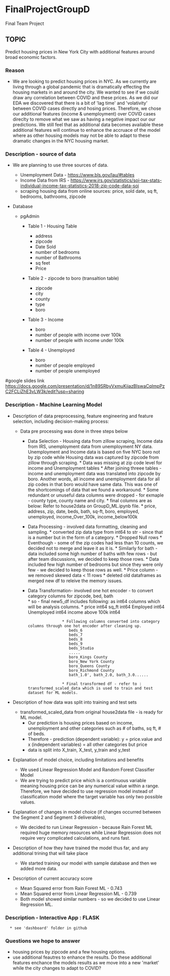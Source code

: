 # FinalProjectGroupD
Final Team Project

## TOPIC
Predict housing prices in New York City with additional features around broad economic factors.  

### Reason 
* We are looking to predict housing prices in NYC.  As we currently are living through a global pandemic that is dramatically effecting the housing markets in and around the city.  We wanted to see if we could draw any correlation between COVID and these prices.  As we did our EDA we discovered that there is a bit of 'lag time' and 'volativity' between COVID cases directly and hosing prices.  Therefore, we chose our additional features (income & unemployment) over COVID cases direclty to remove what we saw as having a negative impact our our predictions.  We still feel that as additional data becomes available these additional features will continue to enhance the accruace of the model where as other housing models may not be able to adapt to these dramatic changes in the NYC housing market.

### Description - source of data
* We are planning to use three sources of data.
  * Unemployment Data - https://www.bls.gov/lau/#tables
  * Income Data from IRS - https://www.irs.gov/statistics/soi-tax-stats-individual-income-tax-statistics-2018-zip-code-data-soi
  * scraping housing data from online sources: price, sold date, sq ft, bedrooms, bathrooms, zipcode

* Database
  * pgAdmin
    * Table 1 - Housing Table
      * address
      * zipcode
      * Date Sold
      * number of bedrooms
      * number of Bathrooms
      * sq feet
      * Price
    
    * Table 2 - zipcode to boro (transaltion table)
        * zipcode
        * city
        * county
        * type
        * boro
     
     * Table 3 - Income
        * boro
        * number of people with income over 100k
        * number of people with income under 100k
      
     * Table 4 - Unemployed
        * boro
        * number of people employed
        * number of people unemployed



#google slides link
https://docs.google.com/presentation/d/1n89SRbyVxmuKiiazBlswaCqlmpPzC2FCLiZhE3vLW3k/edit?usp=sharing

### Description - Machine Learning Model

* Description of data preprocessing, feature engineering and feature selection, including decision-making process:
  * Data pre processing was done in three steps below
    * Data Selection - Housing data from zillow scraping, Income data from IRS, unemployment data from unemployment NY data. Unemployment and Income data is based on five NYC                          boro not by zip code while Housing data was captured by zipcode from zillow through scraping.
                      * Data was missing at zip code level for income and Unemployment tables
                      * After joining threee tables - income and unemployment data was translated into zipcode by boro. Another words, all income and unemployment data for all                         zip codes in that boro would have same data. This was one of the shortcomings of data that we found a workaround.
                      * Some redundant or unuseful data columns were dropped - for exmaple - county type, county name and city. 
                      * final columns are as below: Refer to house2data on GroupD_ML.ipynb file.
                      * price, address, zip, date, beds, bath, sq-ft, boro, employed, unemployed, income_Over_100k, income_below100k
                      
    * Data Processing - involved data formatting, cleaning and sampling.
                      * converted zip data type from int64 to str - since that is a number but in the form of a category.
                      * Dropped Null rows
                      * Eventhough - some of the zip codes had less than 10 counts, we decided not to merge and leave it as it is.
                      * Similarly for bath - data included some high number of baths with few rows - but after team discussions, we decided to keep those rows.
                      * Data included few high number of bedrooms but since they were only few - we decided to keep those rows as well.
                      * Price column - we removed skewed data < 11 rows
                      * deleted old dataframes as merged new df to releive the memory issues.
                      
     * Data Transformation- involved one hot encoder - to convert category columns for zipcode, bed, bath             
                      * so - final new5_df includes following: as int64 columns which will be analysis columns.
                          * price                  int64
                            sq_ft                  int64
                            Employed               int64
                            Unemployed             int64
                            income above 100k      int64
                  
                          * Following columns converted into category columns through one hot encoder after cleaning up.
                             beds_6               
                             beds_7              
                             beds_8              
                             beds_9               
                             beds_Studio
                             .....
                             boro_Kings County                                      
                             boro_New York County                                   
                             boro_Queens County                                     
                             boro_Richmond County  
                             bath_1.0', bath_2.0, bath_3.0......
                             
                          * Final transformed df - refer to :  transformed_scaled_data which is used to train and test dataset for ML models.

* Description of how data was split into training and test sets
  * transformed_scaled_data from original house2data file - is ready for ML model.
    * Our prediction is housing prices based on income, unemployment and other categories such as # of baths, sq ft, # of beds.
    * Therefore - prediction (dependent variable): y = price.value and x (independent variables) = all other categories but price
    * data is split into X_train, X_test, y_train and y_test
    
 * Explanation of model choice, including limitations and benefits
   * We used Linear Regression Model and Random Forest Classifier Model
   * We are trying to predict price which is a continuous variable meaning housing price can be any numerical value within a range. Therefore, we have decided to use regression      model instead of classification model where the target variable has only two possible values.
    
 * Explanation of changes in model choice (if changes occurred between the Segment 2 and Segment 3 deliverables), 
      * We decided to run Linear Regression - because Rain Forest ML required huge memory resources while Linear Regression does not require very complicated calculations, and           runs fast.
    
 * Description of how they have trained the model thus far, and any additional trining that will take place
      * We started training our model with sample database and then we added more data.
 
 * Description of current accuracy score
      * Mean Squared error from Rain Forest ML - 0.743
      * Mean Squared error from Linear Regression ML - 0.739
      * Both model showed similar numbers - so we decided to use Linear Regression ML.


### Description - Interactive App : FLASK 
      * see 'dashboard' folder in github
      
### Questions we hope to answer

* housing prices by zipcode and a few housing options.
* use additional feautres to enhance the results.  Do these additional features enchance the models results as we move into a new  'market' while the city changes to adapt to COVID?
